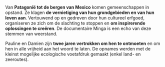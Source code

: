 Van **Patagonië tot de bergen van Mexico** komen gemeenschappen in opstand. Ze klagen **de vernietiging van hun grondgebieden en van hun leven aan**. Vertouwend op en gedreven door hun cultureel erfgoed, organiseren ze zich om de slachting te stoppen en **om inspirerende oplossingen te creëren**. De documentaire Minga is een echo van deze stemmen van weerstand.

Pauline en Damien zijn **twee jaren vertrokken om hen te ontmoeten** en om hen in alle vrijheid aan het woord te laten. De opnames werden met de kleinst mogelijke ecologische voetafdruk gemaakt (enkel land- en zeeroutes).
